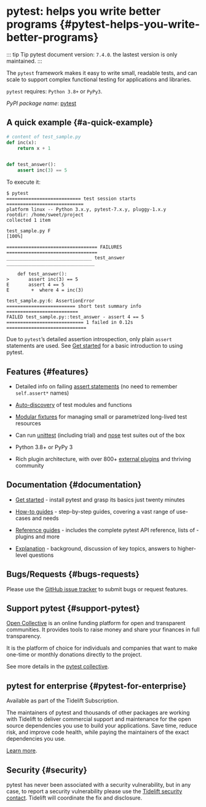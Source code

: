 # pytest: helps you write better programs {#pytest-helps-you-write-better-programs}

::: tip Tip
pytest document version: `7.4.0`. the lastest version is only maintained. 
:::

The `pytest` framework makes it easy to write small, readable tests, and can scale to support complex functional testing for applications and libraries.

`pytest` requires: `Python 3.8+` or `PyPy3`.

*PyPI package name*: [pytest](https://pypi.org/project/pytest/)

## A quick example {#a-quick-example}

```python
# content of test_sample.py
def inc(x):
    return x + 1


def test_answer():
    assert inc(3) == 5
```

To execute it:

```shell
$ pytest
=========================== test session starts ============================
platform linux -- Python 3.x.y, pytest-7.x.y, pluggy-1.x.y
rootdir: /home/sweet/project
collected 1 item

test_sample.py F                                                     [100%]

================================= FAILURES =================================
_______________________________ test_answer ________________________________

    def test_answer():
>       assert inc(3) == 5
E       assert 4 == 5
E        +  where 4 = inc(3)

test_sample.py:6: AssertionError
========================= short test summary info ==========================
FAILED test_sample.py::test_answer - assert 4 == 5
============================ 1 failed in 0.12s =============================
```

Due to `pytest`’s detailed assertion introspection, only plain `assert` statements are used. See [Get started](/python/pytest/get_started) for a basic introduction to using pytest.

## Features {#features}

- Detailed info on failing [assert statements](/python/pytest/how_to_guides/assert#how-to-write-and-report-assertions-in-tests) (no need to remember `self.assert*` names)

- [Auto-discovery](/python/pytest/explanation/integration_practice#conventions-for-python-test-discovery) of test modules and functions

- [Modular fixtures](/python/pytest/reference_guides/fixture_reference#fixtures-reference) for managing small or parametrized long-lived test resources

- Can run [unittest](/python/pytest/how_to_guides/unittest#how-to-use-unittest-based-tests-with-pytest) (including trial) and [nose](/python/pytest/how_to_guides/nose_test#how-to-run-tests-written-for-nose) test suites out of the box

- Python 3.8+ or PyPy 3

- Rich plugin architecture, with over 800+ [external plugins](/python/pytest/reference_guides/plugin_list#plugin-list) and thriving community

## Documentation {#documentation}

- [Get started](/python/pytest/get_started) - install pytest and grasp its basics just twenty minutes

- [How-to guides](/python/pytest/how_to_guides/invoke_pytest#how-to-invoke-pytest) - step-by-step guides, covering a vast range of use-cases and needs

- [Reference guides](/python/pytest/reference_guides/fixture_reference#fixtures-reference) - includes the complete pytest API reference, lists of - plugins and more

- [Explanation](/python/pytest/explanation/anatomy#anatomy-of-a-test) - background, discussion of key topics, answers to higher-level questions

## Bugs/Requests {#bugs-requests}

Please use the [GitHub issue tracker](https://github.com/pytest-dev/pytest/issues) to submit bugs or request features.

## Support pytest {#support-pytest}

[Open Collective](https://opencollective.com/) is an online funding platform for open and transparent communities. It provides tools to raise money and share your finances in full transparency.

It is the platform of choice for individuals and companies that want to make one-time or monthly donations directly to the project.

See more details in the [pytest collective](https://opencollective.com/pytest).

## pytest for enterprise {#pytest-for-enterprise}

Available as part of the Tidelift Subscription.

The maintainers of pytest and thousands of other packages are working with Tidelift to deliver commercial support and maintenance for the open source dependencies you use to build your applications. Save time, reduce risk, and improve code health, while paying the maintainers of the exact dependencies you use.

[Learn more](https://tidelift.com/subscription/pkg/pypi-pytest?utm_source=pypi-pytest&utm_medium=referral&utm_campaign=enterprise&utm_term=repo).

## Security {#security}

pytest has never been associated with a security vulnerability, but in any case, to report a security vulnerability please use the [Tidelift security contact](https://tidelift.com/security). Tidelift will coordinate the fix and disclosure.